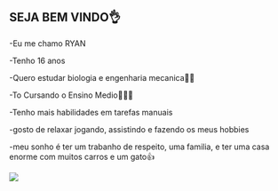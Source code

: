 ## SEJA BEM VINDO👌

-Eu me chamo RYAN

-Tenho 16 anos

-Quero estudar biologia e engenharia mecanica🔬🔧

-To Cursando o Ensino Medio👨🏼‍🎓

-Tenho mais habilidades em tarefas manuais

-gosto de relaxar jogando, assistindo e fazendo os meus hobbies

-meu sonho é ter um trabanho de respeito, uma familia, e ter uma casa enorme com muitos carros e um gato👍

![](https://media.tenor.com/KMI0CEqtBX4AAAAi/rimuru-pixelart.gif)
